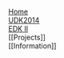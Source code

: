 [Home](http://tianocore.github.io)<br/>
[UDK2014](http://tianocore.github.io/udk2014.html)<br/>
[EDK II](http://tianocore.github.io/edk2.html)<br/>
[[Projects]]<br/>
[[Information]]